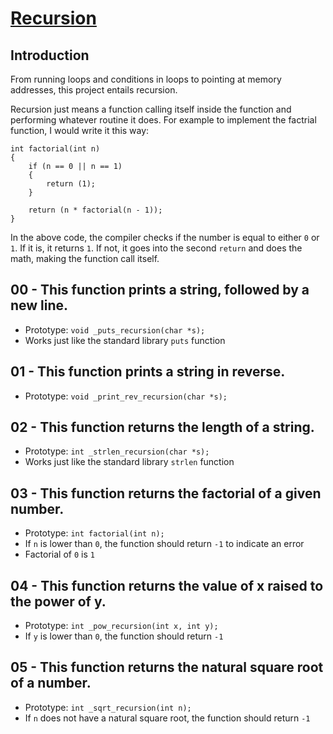 # <ins>Recursion</ins>

## Introduction
From running loops and conditions in loops to pointing at memory addresses, this project entails recursion.

Recursion just means a function calling itself inside the function and performing whatever routine it does. For example to implement the factrial function, I would write it this way:

```
int factorial(int n)
{
	if (n == 0 || n == 1)
	{
		return (1);
	}

	return (n * factorial(n - 1));
}

```

In the above code, the compiler checks if the number is equal to either `0` or `1`. If it is, it returns `1`. If not, it goes into the second `return` and does the math, making the function call itself.

## 00 - This function prints a string, followed by a new line.
- Prototype: `void _puts_recursion(char *s);`
- Works just like the standard library `puts` function

## 01 - This function prints a string in reverse.
- Prototype: `void _print_rev_recursion(char *s);`

## 02 - This function returns the length of a string.
- Prototype: `int _strlen_recursion(char *s);`
- Works just like the standard library `strlen` function

## 03 - This function returns the factorial of a given number.
- Prototype: `int factorial(int n);`
- If `n` is lower than `0`, the function should return `-1` to indicate an error
- Factorial of `0` is `1`

## 04 - This function returns the value of x raised to the power of y.
- Prototype: `int _pow_recursion(int x, int y);`
- If `y` is lower than `0`, the function should return `-1`

## 05 - This function returns the natural square root of a number.
- Prototype: `int _sqrt_recursion(int n);`
- If `n` does not have a natural square root, the function should return `-1`